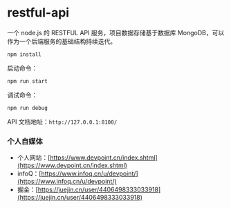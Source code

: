 # restful-api

一个 node.js 的 RESTFUL API 服务，项目数据存储基于数据库 MongoDB，可以作为一个后端服务的基础结构持续迭代。

```
npm install
```

启动命令：

```
npm run start
```

调试命令：

```
npm run debug
```

API 文档地址：`http://127.0.0.1:8100/`

### 个人自媒体

-   个人网站：[https://www.devpoint.cn/index.shtml](https://www.devpoint.cn/index.shtml)
-   infoQ：[https://www.infoq.cn/u/devpoint/](https://www.infoq.cn/u/devpoint/)
-   掘金：[https://juejin.cn/user/4406498333033918](https://juejin.cn/user/4406498333033918)
